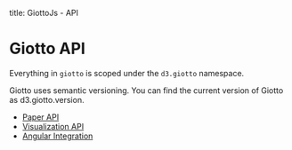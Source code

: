 title: GiottoJs - API

# Giotto API

Everything in ``giotto`` is scoped under the ``d3.giotto`` namespace.

Giotto uses semantic versioning.
You can find the current version of Giotto as d3.giotto.version.

* [Paper API](/api/paper)
* [Visualization API](/api/visualization)
* [Angular Integration](/api/angular)